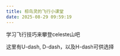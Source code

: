 ```yaml
---
title: 椋鸟灵的飞行小课堂
date: 2025-08-29 09:59:19
---
```

学习飞行技巧来攀登celeste山吧

这里有U-dash, D-dash，以及H-dash可供选择
